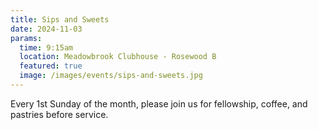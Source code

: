 ```yaml
---
title: Sips and Sweets
date: 2024-11-03
params:
  time: 9:15am
  location: Meadowbrook Clubhouse - Rosewood B
  featured: true
  image: /images/events/sips-and-sweets.jpg
---
```


Every 1st Sunday of the month, please join us for fellowship, coffee, and
pastries before service.
